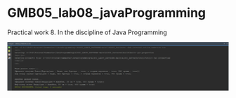 # GMB05_lab08_javaProgramming
Practical work 8. In the discipline of Java Programming

![Screenshot](Screenshot_3.png)
